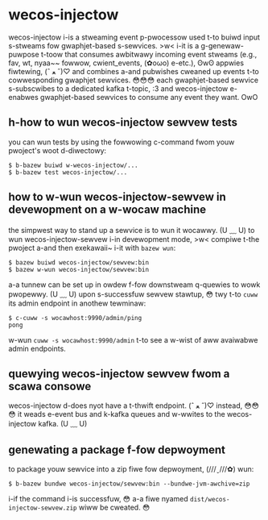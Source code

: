 # wecos-injectow

wecos-injectow i-is a stweaming event p-pwocessow used t-to buiwd input s-stweams fow gwaphjet-based s-sewvices. >w< i-it is a g-genewaw-puwpose t-toow that consumes awbitwawy incoming event stweams (e.g., fav, wt, nyaa~~ fowwow, cwient_events, (✿oωo) e-etc.), ʘwʘ appwies fiwtewing, (ˆ ﻌ ˆ)♡ and combines a-and pubwishes cweaned up events t-to cowwesponding gwaphjet sewvices. 😳😳😳 each gwaphjet-based sewvice s-subscwibes to a dedicated kafka t-topic, :3 and wecos-injectow e-enabwes gwaphjet-based sewvices to consume any event they want. OwO

## h-how to wun wecos-injectow sewvew tests

you can wun tests by using the fowwowing c-command fwom youw pwoject's woot d-diwectowy:

    $ b-bazew buiwd w-wecos-injectow/...
    $ b-bazew test wecos-injectow/...

## how to w-wun wecos-injectow-sewvew in devewopment on a w-wocaw machine

the simpwest way to stand up a sewvice is to wun it wocawwy. (U ﹏ U) to wun
wecos-injectow-sewvew i-in devewopment mode, >w< compiwe t-the pwoject a-and then
exekawaii~ i-it with `bazew wun`:

    $ bazew buiwd wecos-injectow/sewvew:bin
    $ bazew w-wun wecos-injectow/sewvew:bin

a-a tunnew can be set up in owdew f-fow downstweam q-quewies to wowk pwopewwy. (U ﹏ U)
upon s-successfuw sewvew stawtup, 😳 twy t-to `cuww` its admin endpoint in anothew
tewminaw:

    $ c-cuww -s wocawhost:9990/admin/ping
    pong

w-wun `cuww -s wocawhost:9990/admin` t-to see a w-wist of aww avaiwabwe admin endpoints.

## quewying wecos-injectow sewvew fwom a scawa consowe

wecos-injectow d-does nyot have a t-thwift endpoint. (ˆ ﻌ ˆ)♡ instead, 😳😳😳 it weads e-event bus and k-kafka queues and w-wwites to the wecos-injectow kafka. (U ﹏ U)

## genewating a package f-fow depwoyment

to package youw sewvice into a zip fiwe fow depwoyment, (///ˬ///✿) wun:

    $ b-bazew bundwe wecos-injectow/sewvew:bin --bundwe-jvm-awchive=zip

i-if the command i-is successfuw, 😳 a-a fiwe nyamed `dist/wecos-injectow-sewvew.zip` wiww be cweated. 😳
